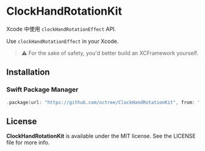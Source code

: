# ClockHandRotationKit

Xcode 中使用 `clockHandRotationEffect` API.

Use `clockHandRotationEffect` in your Xcode.

> ⚠️ For the sake of safety, you'd better build an XCFramework yourself.

## Installation

### Swift Package Manager

```swift
.package(url: "https://github.com/octree/ClockHandRotationKit", from: "1.0.0")

```

## License

**ClockHandRotationKit** is available under the MIT license. See the LICENSE file for more info.
